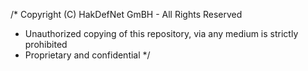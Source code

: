 /* Copyright (C) HakDefNet GmBH - All Rights Reserved
 * Unauthorized copying of this repository, via any medium is strictly prohibited
 * Proprietary and confidential
 */
